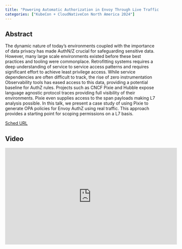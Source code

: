 ```yaml
---
title: "Powering Automatic Authorization in Envoy Through Live Traffic Inspection - Dom Del Nano, Pixie core maintainer"
categories: ["KubeCon + CloudNativeCon North America 2024"]
---
```


## Abstract

The dynamic nature of today’s environments coupled with the importance of data privacy has made AuthN/Z crucial for safeguarding sensitive data. However, many large scale environments existed before these best practices and tooling were commonplace. Retrofitting systems requires a deep understanding of service to service access patterns and requires significant effort to achieve least privilege access. While service dependencies are often difficult to track, the rise of zero instrumentation Observability tools has eased access to this data, providing a potential baseline for AuthZ rules. Projects such as CNCF Pixie and Hubble expose language agnostic protocol traces providing full visibility of their environments. Pixie even supplies access to the span payloads making L7 analysis possible. In this talk, we present a case study of using Pixie to generate OPA policies for Envoy AuthZ using real traffic. This approach provides a starting point for scoping permissions on a L7 basis.

[Sched URL](https://kccncna2024.sched.com/event/845b660c756febe784e70e295b82084f)

## Video

<iframe width='560' height='315' src='https://www.youtube.com/embed/_d5ff8QTmX4' frameborder='0' allow='accelerometer; autoplay; encrypted-media; gyroscope; picture-in-picture' allowfullscreen></iframe>
